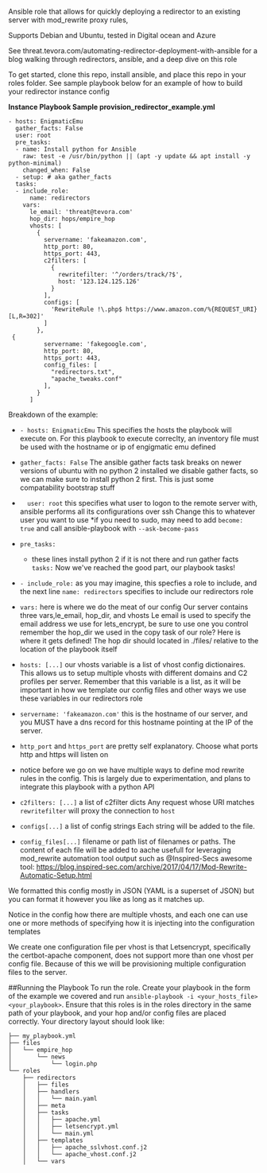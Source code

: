 Ansible role that allows for quickly deploying  a redirector to an existing server with mod_rewrite proxy rules, 

Supports Debian and Ubuntu, tested in Digital ocean and Azure 

See threat.tevora.com/automating-redirector-deployment-with-ansible for a blog walking through redirectors, ansible, and a deep dive on this role

To get started, clone this repo, install ansible, and place this repo in your roles folder. See sample playbook below for an example of how to build your redirector instance config 

**Instance Playbook Sample provision_redirector_example.yml**
```language-yaml
- hosts: EnigmaticEmu
  gather_facts: False
  user: root
  pre_tasks:
  - name: Install python for Ansible
    raw: test -e /usr/bin/python || (apt -y update && apt install -y python-minimal)
    changed_when: False
  - setup: # aka gather_facts 
  tasks: 
  - include_role:
      name: redirectors
    vars:
      le_email: 'threat@tevora.com'
      hop_dir: hops/empire_hop
      vhosts: [
        {
          servername: 'fakeamazon.com',
          http_port: 80,
          https_port: 443,
          c2filters: [
            {
              rewritefilter: '^/orders/track/?$',
              host: '123.124.125.126'
            }
          ],
          configs: [ 
            'RewriteRule !\.php$ https://www.amazon.com/%{REQUEST_URI} [L,R=302]'
          ]
        },
 {
          servername: 'fakegoogle.com',
          http_port: 80,
          https_port: 443,
          config_files: [
            "redirectors.txt",
            "apache_tweaks.conf"
          ],
        }
      ] 
```

Breakdown of the example: 

 * `- hosts: EnigmaticEmu`
   This specifies the hosts the playbook will execute on.
   For this playbook to execute correclty, an inventory file must be used with the hostname or ip of engigmatic emu defined  
   
 *   `gather_facts: False`
   The ansible gather facts task breaks on newer versions of ubuntu with no python 2 installed
   we disable gather facts,  so we can make sure to install python 2 first. This is just some compatability bootstrap stuff

* `  user: root`
   this specifies what user to logon to the remote server with, ansible performs all its configurations over ssh
   Change this to whatever user you want to use
  *if you need to sudo, may need to add `become: true` and call ansible-playbook with `--ask-become-pass`

* `pre_tasks:` 
   * these lines install python 2 if it is not there and run gather facts
 `  tasks: ` Now we've reached the good part, our playbook tasks! 

* `- include_role:`
   as you may imagine, this specfies a role to include, and the next line `name: redirectors` specifies to include our redirectors role
 
 * `vars:`
   here is where we do the meat of our config 
   Our server contains three vars,le_email, hop_dir, and vhosts
   Le email is used to specify the email address we use for lets_encrypt, be sure to use one you control
   remember the hop_dir we used in the copy task of our role? Here is where it gets defined! The hop dir should located in ./files/ relative to the location of the playbook itself
  
 * `hosts: [...]`
   our vhosts variable is a list of vhost config dictionaires. This allows us to setup multiple vhosts with different domains and C2 profiles per server. 
   Remember that this variable is a list, as it will be important in how we template our config files and other ways we use these variables in our redirectors role
   
 * `servername: 'fakeamazon.com'` 
   this is the hostname of our server, and you MUST have a dns record for this hostname pointing at the IP of the server. 
  
 * `http_port` and `https_port` are pretty self explanatory. Choose what ports http and https will listen on
 
 * notice before we go on we have multiple ways to define mod rewrite rules in the config. This is largely due to experimentation, and plans to integrate this playbook with a python API
 * `c2filters: [...]`
   a list of c2filter dicts
   Any request whose URI matches `rewritefilter` will proxy the connection to `host`
  
 * `configs[...]`
   a list of config strings
   Each string will be added to the file.  
  
 * `config_files[...]` filename or path
   list of filenames or paths. The content of each file will be added to aache
   usefull for leveraging mod_rewrite automation tool output such as @Inspired-Secs awesome tool: https://blog.inspired-sec.com/archive/2017/04/17/Mod-Rewrite-Automatic-Setup.html 

We formatted this config mostly in JSON (YAML is a superset of JSON) but you can format it however you like as long as it matches up. 

Notice in the config how there are multiple vhosts, and each one can use one or more methods of specifying how it is injecting into the configuration templates 

 We create one configuration file per vhost is that Letsencrypt, specifically the certbot-apache component, does not support more than one vhost per config file. Because of this we will be provisioning multiple configuration files to the server. 
 
##Running the Playbook
To run the role. Create your playbook in the form of the example we covered and run `ansible-playbook -i <your_hosts_file> <your_playbook>`. Ensure that this roles is in the roles directory in the same path of your playbook, and your hop and/or config files are placed correctly.  Your directory layout should look like: 
```
├── my_playbook.yml
├── files
│   └── empire_hop
│       └── news
│           └── login.php
└── roles
    ├── redirectors
    │   ├── files
    │   ├── handlers
    │   │   └── main.yaml
    │   ├── meta
    │   ├── tasks
    │   │   ├── apache.yml
    │   │   ├── letsencrypt.yml
    │   │   └── main.yml
    │   ├── templates
    │   │   ├── apache_sslvhost.conf.j2
    │   │   └── apache_vhost.conf.j2
    │   └── vars
```
